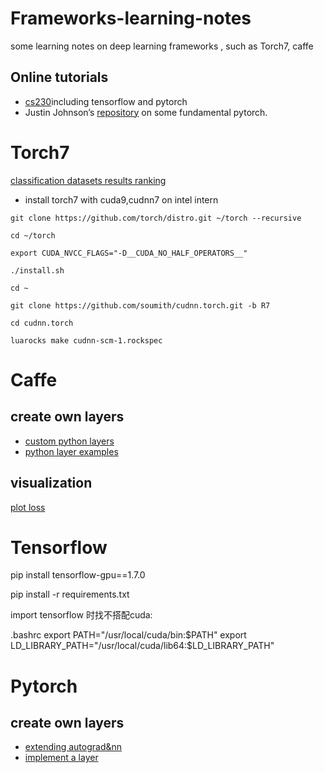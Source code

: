 # Frameworks-learning-notes
some learning notes on deep learning frameworks , such as Torch7, caffe

## Online tutorials
* [cs230](https://cs230-stanford.github.io/)including tensorflow and pytorch
* Justin Johnson’s [repository](https://github.com/jcjohnson/pytorch-examples) on some fundamental pytorch.


# Torch7
[classification datasets results ranking](https://rodrigob.github.io/are_we_there_yet/build/classification_datasets_results.html)

- install torch7 with cuda9,cudnn7 on intel intern

```shell
git clone https://github.com/torch/distro.git ~/torch --recursive

cd ~/torch

export CUDA_NVCC_FLAGS="-D__CUDA_NO_HALF_OPERATORS__"

./install.sh

cd ~

git clone https://github.com/soumith/cudnn.torch.git -b R7

cd cudnn.torch

luarocks make cudnn-scm-1.rockspec
```


# Caffe

## create own layers

* [custom python layers](http://www.riptutorial.com/caffe/topic/10535/custom-python-layers)
* [python layer examples](https://www.programcreek.com/python/example/107863/caffe.Layer)

## visualization
[plot loss](https://cvdreamer.wordpress.com/2016/07/27/how-to-plot-training/)

# Tensorflow

pip install tensorflow-gpu==1.7.0

pip install -r requirements.txt

import tensorflow 时找不搭配cuda:

.bashrc
export PATH="/usr/local/cuda/bin:$PATH"
export LD_LIBRARY_PATH="/usr/local/cuda/lib64:$LD_LIBRARY_PATH"

# Pytorch

## create own layers

* [extending autograd&nn](https://pytorch.org/docs/stable/notes/extending.html) 
* [implement a layer](https://pytorch.org/tutorials/beginner/pytorch_with_examples.html#pytorch-custom-nn-modules)
